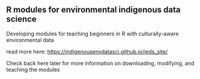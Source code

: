 ## R modules for environmental indigenous data science

Developing modules for teaching beginners in R with culturally-aware environmental data

read more here: https://indigenousenvdatasci.github.io/ieds_site/

Check back here later for more information on downloading, modifying, and teaching the modules 

<!--


-->
